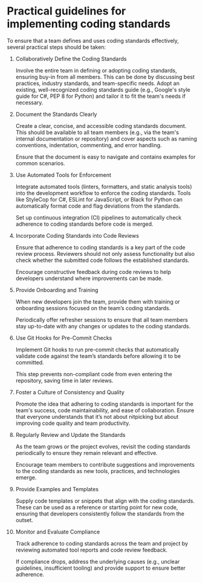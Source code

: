 # Practical guidelines for implementing coding standards

To ensure that a team defines and uses coding standards effectively, several practical 
steps should be taken:

1. Collaboratively Define the Coding Standards

    Involve the entire team in defining or adopting coding standards, ensuring buy-in from all members. This can be done by discussing best practices, industry standards, and team-specific needs.
    Adopt an existing, well-recognized coding standards guide (e.g., Google's style guide for C#, PEP 8 for Python) and tailor it to fit the team's needs if necessary.

2. Document the Standards Clearly

    Create a clear, concise, and accessible coding standards document. This should be available 
    to all team members (e.g., via the team's internal documentation or repository) and cover 
    aspects such as naming conventions, indentation, commenting, and error handling.
    
    Ensure that the document is easy to navigate and contains examples for common scenarios.

3. Use Automated Tools for Enforcement

    Integrate automated tools (linters, formatters, and static analysis tools) into the 
    development workflow to enforce the coding standards. Tools like StyleCop for C#, ESLint 
    for JavaScript, or Black for Python can automatically format code and flag deviations 
    from the standards.
    
    Set up continuous integration (CI) pipelines to automatically check adherence to coding 
    standards before code is merged.

4. Incorporate Coding Standards into Code Reviews

    Ensure that adherence to coding standards is a key part of the code review process. 
    Reviewers should not only assess functionality but also check whether the submitted 
    code follows the established standards.
    
    Encourage constructive feedback during code reviews to help developers understand where 
    improvements can be made.

5. Provide Onboarding and Training

    When new developers join the team, provide them with training or onboarding sessions 
    focused on the team’s coding standards.
    
    Periodically offer refresher sessions to ensure that all team members stay up-to-date 
    with any changes or updates to the coding standards.

6. Use Git Hooks for Pre-Commit Checks

    Implement Git hooks to run pre-commit checks that automatically validate code against 
    the team’s standards before allowing it to be committed.
    
    This step prevents non-compliant code from even entering the repository, saving time 
    in later reviews.

7. Foster a Culture of Consistency and Quality

    Promote the idea that adhering to coding standards is important for the team's success, 
    code maintainability, and ease of collaboration. Ensure that everyone understands that 
    it’s not about nitpicking but about improving code quality and team productivity.

8. Regularly Review and Update the Standards

    As the team grows or the project evolves, revisit the coding standards periodically to 
    ensure they remain relevant and effective.
    
    Encourage team members to contribute suggestions and improvements to the coding 
    standards as new tools, practices, and technologies emerge.

9. Provide Examples and Templates

    Supply code templates or snippets that align with the coding standards. These can be 
    used as a reference or starting point for new code, ensuring that developers consistently 
    follow the standards from the outset.
    
10. Monitor and Evaluate Compliance

    Track adherence to coding standards across the team and project by reviewing automated 
    tool reports and code review feedback.
    
    If compliance drops, address the underlying causes (e.g., unclear guidelines, 
    insufficient tooling) and provide support to ensure better adherence.

